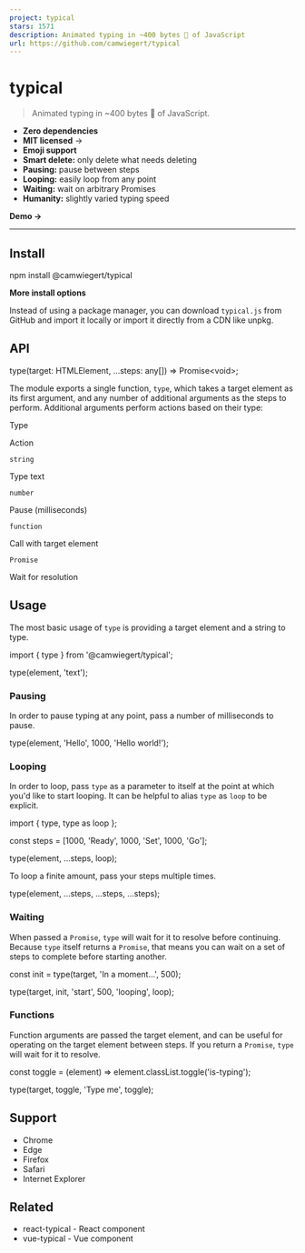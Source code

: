 ```yaml
---
project: typical
stars: 1571
description: Animated typing in ~400 bytes 🐡 of JavaScript
url: https://github.com/camwiegert/typical
---
```


typical
=======

> Animated typing in ~400 bytes 🐡 of JavaScript.

-   **Zero dependencies**
-   **MIT licensed** →
-   **Emoji support**
-   **Smart delete:** only delete what needs deleting
-   **Pausing:** pause between steps
-   **Looping:** easily loop from any point
-   **Waiting:** wait on arbitrary Promises
-   **Humanity:** slightly varied typing speed

**Demo →**

* * *

Install
-------

npm install @camwiegert/typical

**More install options**

Instead of using a package manager, you can download `typical.js` from GitHub and import it locally or import it directly from a CDN like unpkg.

API
---

type(target: HTMLElement, ...steps: any\[\]) \=\> Promise<void\>;

The module exports a single function, `type`, which takes a target element as its first argument, and any number of additional arguments as the steps to perform. Additional arguments perform actions based on their type:

Type

Action

`string`

Type text

`number`

Pause (milliseconds)

`function`

Call with target element

`Promise`

Wait for resolution

Usage
-----

The most basic usage of `type` is providing a target element and a string to type.

import { type } from '@camwiegert/typical';

type(element, 'text');

### Pausing

In order to pause typing at any point, pass a number of milliseconds to pause.

type(element, 'Hello', 1000, 'Hello world!');

### Looping

In order to loop, pass `type` as a parameter to itself at the point at which you'd like to start looping. It can be helpful to alias `type` as `loop` to be explicit.

import {
    type,
    type as loop
};

const steps \= \[1000, 'Ready', 1000, 'Set', 1000, 'Go'\];

type(element, ...steps, loop);

To loop a finite amount, pass your steps multiple times.

type(element, ...steps, ...steps, ...steps);

### Waiting

When passed a `Promise`, `type` will wait for it to resolve before continuing. Because `type` itself returns a `Promise`, that means you can wait on a set of steps to complete before starting another.

const init \= type(target, 'In a moment...', 500);

type(target, init, 'start', 500, 'looping', loop);

### Functions

Function arguments are passed the target element, and can be useful for operating on the target element between steps. If you return a `Promise`, `type` will wait for it to resolve.

const toggle \= (element) \=>
    element.classList.toggle('is-typing');

type(target, toggle, 'Type me', toggle);

Support
-------

-   Chrome
-   Edge
-   Firefox
-   Safari
-   Internet Explorer

Related
-------

-   react-typical - React component
-   vue-typical - Vue component
